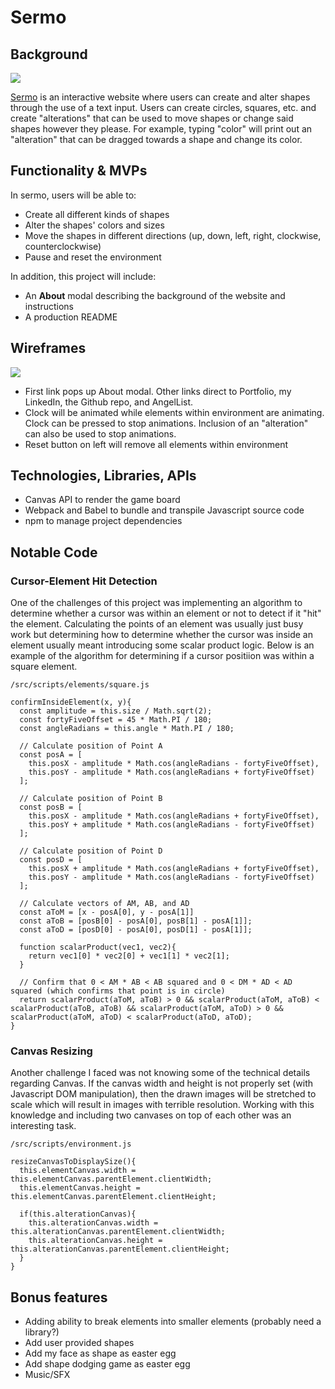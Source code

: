 # Sermo

## Background

<img src="https://cdn.discordapp.com/attachments/863876583714455553/871922994539294740/unknown.png">

[Sermo](https://vincentahn.github.io/sermo/) is an interactive website where users can create and alter shapes through the use of a text input. Users can create circles, squares, etc. and create "alterations" that can be used to move shapes or change said shapes however they please. For example, typing "color" will print out an "alteration" that can be dragged towards a shape and change its color.

## Functionality & MVPs

In sermo, users will be able to:
* Create all different kinds of shapes
* Alter the shapes' colors and sizes
* Move the shapes in different directions (up, down, left, right, clockwise, counterclockwise)
* Pause and reset the environment

In addition, this project will include:
* An **About** modal describing the background of the website and instructions
* A production README

## Wireframes

<img src="https://cdn.discordapp.com/attachments/863876583714455553/869048866186596442/unknown.png">

* First link pops up About modal. Other links direct to Portfolio, my LinkedIn, the Github repo, and AngelList.
* Clock will be animated while elements within environment are animating. Clock can be pressed to stop animations. Inclusion of an "alteration" can also be used to stop animations.
* Reset button on left will remove all elements within environment

## Technologies, Libraries, APIs

* Canvas API to render the game board
* Webpack and Babel to bundle and transpile Javascript source code
* npm to manage project dependencies

## Notable Code

### Cursor-Element Hit Detection

One of the challenges of this project was implementing an algorithm to determine whether a cursor was within an element or not to detect if it "hit" the element. Calculating the points of an element was usually just busy work but determining how to determine whether the cursor was inside an element usually meant introducing some scalar product logic. Below is an example of the algorithm for determining if a cursor positiion was within a square element.

```
/src/scripts/elements/square.js

confirmInsideElement(x, y){
  const amplitude = this.size / Math.sqrt(2);
  const fortyFiveOffset = 45 * Math.PI / 180;
  const angleRadians = this.angle * Math.PI / 180;

  // Calculate position of Point A
  const posA = [
    this.posX - amplitude * Math.cos(angleRadians - fortyFiveOffset),
    this.posY - amplitude * Math.cos(angleRadians + fortyFiveOffset)
  ];

  // Calculate position of Point B
  const posB = [
    this.posX - amplitude * Math.cos(angleRadians + fortyFiveOffset),
    this.posY + amplitude * Math.cos(angleRadians - fortyFiveOffset)
  ];

  // Calculate position of Point D
  const posD = [
    this.posX + amplitude * Math.cos(angleRadians + fortyFiveOffset),
    this.posY - amplitude * Math.cos(angleRadians - fortyFiveOffset)
  ];

  // Calculate vectors of AM, AB, and AD
  const aToM = [x - posA[0], y - posA[1]]
  const aToB = [posB[0] - posA[0], posB[1] - posA[1]];
  const aToD = [posD[0] - posA[0], posD[1] - posA[1]];

  function scalarProduct(vec1, vec2){
    return vec1[0] * vec2[0] + vec1[1] * vec2[1];
  }

  // Confirm that 0 < AM * AB < AB squared and 0 < DM * AD < AD squared (which confirms that point is in circle)
  return scalarProduct(aToM, aToB) > 0 && scalarProduct(aToM, aToB) < scalarProduct(aToB, aToB) && scalarProduct(aToM, aToD) > 0 && scalarProduct(aToM, aToD) < scalarProduct(aToD, aToD);
}
```

### Canvas Resizing

Another challenge I faced was not knowing some of the technical details regarding Canvas. If the canvas width and height is not properly set (with Javascript DOM manipulation), then the drawn images will be stretched to scale which will result in images with terrible resolution. Working with this knowledge and including two canvases on top of each other was an interesting task.

```
/src/scripts/environment.js

resizeCanvasToDisplaySize(){
  this.elementCanvas.width = this.elementCanvas.parentElement.clientWidth;
  this.elementCanvas.height = this.elementCanvas.parentElement.clientHeight;

  if(this.alterationCanvas){
    this.alterationCanvas.width = this.alterationCanvas.parentElement.clientWidth;
    this.alterationCanvas.height = this.alterationCanvas.parentElement.clientHeight;
  }
}
```

###

## Bonus features
* Adding ability to break elements into smaller elements (probably need a library?)
* Add user provided shapes
* Add my face as shape as easter egg
* Add shape dodging game as easter egg
* Music/SFX
